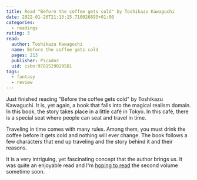 ```yaml
---
title: Read "Before the coffee gets cold" by Toshikazu Kawaguchi
date: 2022-01-26T21:13:15.710026895+01:00
categories:
  - readings
rating: 5
read:
  author: Toshikazu Kawaguchi
  name: Before the coffee gets cold
  pages: 213
  publisher: Picador
  uid: isbn:9781529029581
tags:
  - fantasy
  - review
---
```


Just finished reading "Before the coffee gets cold" by Toshikazu Kawaguchi. It is, yet again, a book that falls into the magical realism domain. In this book, the story takes place in a little café in Tokyo. In this café, there is a special seat where people can seat and travel in time.

Traveling in time comes with many rules. Among them, you must drink the coffee before it gets cold and nothing will ever change. The book follows a few characters that end up traveling and the story behind it and their reasons.

It is a very intriguing, yet fascinating concept that the author brings us. It was quite an enjoyable read and I'm [hoping to read](/2022/03/02/tales-from-the-cafe) the second volume sometime soon.
